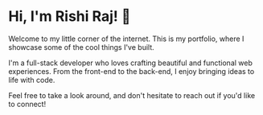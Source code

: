 # Hi, I'm Rishi Raj! 👋

Welcome to my little corner of the internet. This is my portfolio, where I showcase some of the cool things I've built.

I'm a full-stack developer who loves crafting beautiful and functional web experiences. From the front-end to the back-end, I enjoy bringing ideas to life with code.

Feel free to take a look around, and don't hesitate to reach out if you'd like to connect!
